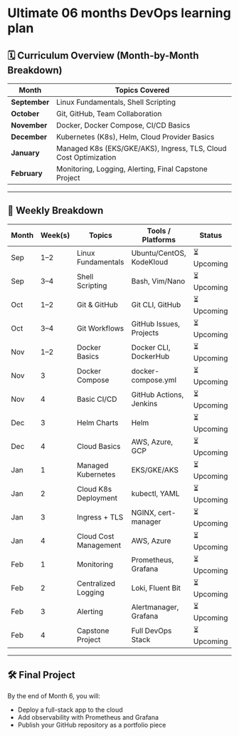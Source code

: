 # Ultimate 06 months DevOps learning plan


## 🗓️ Curriculum Overview (Month-by-Month Breakdown)

| Month | Topics Covered |
|-------|----------------|
| **September** | Linux Fundamentals, Shell Scripting |
| **October** | Git, GitHub, Team Collaboration |
| **November** | Docker, Docker Compose, CI/CD Basics |
| **December** | Kubernetes (K8s), Helm, Cloud Provider Basics |
| **January** | Managed K8s (EKS/GKE/AKS), Ingress, TLS, Cloud Cost Optimization |
| **February** | Monitoring, Logging, Alerting, Final Capstone Project |

---

## 📅 Weekly Breakdown

| Month | Week(s) | Topics | Tools / Platforms | Status |
|-------|---------|--------|-------------------|--------|
| Sep | 1–2 | Linux Fundamentals | Ubuntu/CentOS, KodeKloud | ⏳ Upcoming 
| Sep | 3–4 | Shell Scripting | Bash, Vim/Nano | ⏳ Upcoming 
| Oct | 1–2 | Git & GitHub | Git CLI, GitHub | ⏳ Upcoming 
| Oct | 3–4 | Git Workflows | GitHub Issues, Projects | ⏳ Upcoming 
| Nov | 1–2 | Docker Basics | Docker CLI, DockerHub | ⏳ Upcoming 
| Nov | 3 | Docker Compose | docker-compose.yml | ⏳ Upcoming 
| Nov | 4 | Basic CI/CD | GitHub Actions, Jenkins | ⏳ Upcoming 
| Dec | 3 | Helm Charts | Helm | ⏳ Upcoming |
| Dec | 4 | Cloud Basics | AWS, Azure, GCP | ⏳ Upcoming |
| Jan | 1 | Managed Kubernetes | EKS/GKE/AKS | ⏳ Upcoming |
| Jan | 2 | Cloud K8s Deployment | kubectl, YAML | ⏳ Upcoming |
| Jan | 3 | Ingress + TLS | NGINX, cert-manager | ⏳ Upcoming |
| Jan | 4 | Cloud Cost Management | AWS, Azure | ⏳ Upcoming |
| Feb | 1 | Monitoring | Prometheus, Grafana | ⏳ Upcoming |
| Feb | 2 | Centralized Logging | Loki, Fluent Bit | ⏳ Upcoming |
| Feb | 3 | Alerting | Alertmanager, Grafana | ⏳ Upcoming |
| Feb | 4 | Capstone Project | Full DevOps Stack | ⏳ Upcoming |

---

## 🛠️ Final Project

By the end of Month 6, you will:
- Deploy a full-stack app to the cloud
- Add observability with Prometheus and Grafana
- Publish your GitHub repository as a portfolio piece



